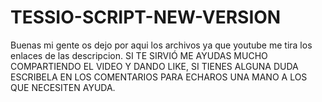 # TESSIO-SCRIPT-NEW-VERSION
Buenas mi gente os dejo por aqui los archivos ya que youtube me tira los enlaces de las descripcion.
SI TE SIRVIÓ ME AYUDAS MUCHO COMPARTIENDO EL VIDEO Y DANDO LIKE, SI TIENES ALGUNA DUDA ESCRIBELA EN LOS COMENTARIOS PARA ECHAROS UNA MANO A LOS QUE NECESITEN AYUDA. 

